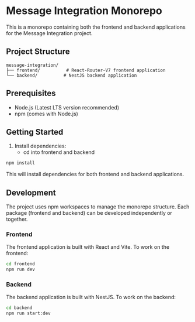 # Message Integration Monorepo

This is a monorepo containing both the frontend and backend applications for the Message Integration project.

## Project Structure

```
message-integration/
├── frontend/          # React-Router-V7 frontend application
└── backend/          # NestJS backend application
```

## Prerequisites

- Node.js (Latest LTS version recommended)
- npm (comes with Node.js)

## Getting Started

1. Install dependencies:
   - cd into frontend and backend

```bash
npm install
```

This will install dependencies for both frontend and backend applications.

## Development

The project uses npm workspaces to manage the monorepo structure. Each package (frontend and backend) can be developed independently or together.

### Frontend

The frontend application is built with React and Vite. To work on the frontend:

```bash
cd frontend
npm run dev
```

### Backend

The backend application is built with NestJS. To work on the backend:

```bash
cd backend
npm run start:dev
```
